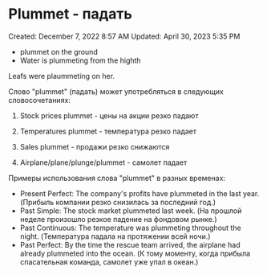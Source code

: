 # Plummet - падать

Created: December 7, 2022 8:57 AM
Updated: April 30, 2023 5:35 PM

- plummet on the ground
- Water is plummeting from the highth

Leafs were plaummeting on her.

Слово "plummet" (падать) может употребляться в следующих словосочетаниях:

1. Stock prices plummet - цены на акции резко падают

2. Temperatures plummet - температура резко падает

3. Sales plummet - продажи резко снижаются

4. Airplane/plane/plunge/plummet - самолет падает

Примеры использования слова "plummet" в разных временах:

- Present Perfect: The company's profits have plummeted in the last year. (Прибыль компании резко снизилась за последний год.)
- Past Simple: The stock market plummeted last week. (На прошлой неделе произошло резкое падение на фондовом рынке.)
- Past Continuous: The temperature was plummeting throughout the night. (Температура падала на протяжении всей ночи.)
- Past Perfect: By the time the rescue team arrived, the airplane had already plummeted into the ocean. (К тому моменту, когда прибыла спасательная команда, самолет уже упал в океан.)